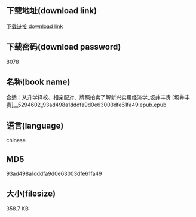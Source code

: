 ## 下载地址(download link)
[下载链接 download link](https://voluble-croquembouche-d321dc.netlify.app/?s=%E5%90%88%E9%80%82%EF%BC%9A%E4%BB%8E%E5%8D%87%E5%AD%A6%E6%8B%A9%E6%A0%A1%E3%80%81%E7%9B%B8%E4%BA%B2%E9%85%8D%E5%AF%B9%E3%80%81%E7%89%8C%E7%85%A7%E6%8B%8D%E5%8D%96%E4%BA%86%E8%A7%A3%E6%96%B0%E5%85%B4%E5%AE%9E%E7%94%A8%E7%BB%8F%E6%B5%8E%E5%AD%A6_%E5%9D%82%E4%BA%95%E4%B8%B0%E8%B4%B5+%5B%E5%9D%82%E4%BA%95%E4%B8%B0%E8%B4%B5%5D__5294602_93ad498a1dddfa9d0e63003dfe61fa49.epub)

## 下载密码(download password)
8078

## 名称(book name)
合适：从升学择校、相亲配对、牌照拍卖了解新兴实用经济学_坂井丰贵 [坂井丰贵]__5294602_93ad498a1dddfa9d0e63003dfe61fa49.epub.epub

## 语言(language)
chinese

## MD5
93ad498a1dddfa9d0e63003dfe61fa49

## 大小(filesize)
358.7 KB

